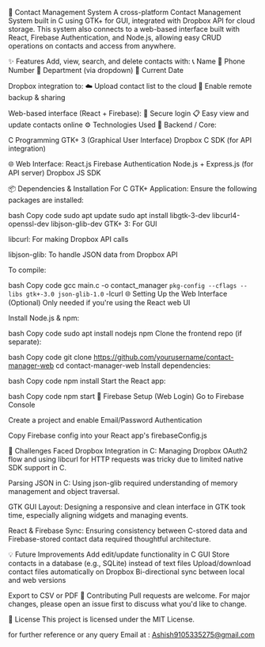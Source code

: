 📇 Contact Management System
A cross-platform Contact Management System built in C using GTK+ for GUI, integrated with Dropbox API for cloud storage. This system also connects to a web-based interface built with React, Firebase Authentication, and Node.js, allowing easy CRUD operations on contacts and access from anywhere.

✨ Features
Add, view, search, and delete contacts with:
📞 Name
📱 Phone Number
🏫 Department (via dropdown)
📅 Current Date

Dropbox integration to:
☁️ Upload contact list to the cloud
🔄 Enable remote backup & sharing

Web-based interface (React + Firebase):
🔐 Secure login
📋 Easy view and update contacts online
⚙️ Technologies Used
🔧 Backend / Core:

C Programming
GTK+ 3 (Graphical User Interface)
Dropbox C SDK (for API integration)

🌐 Web Interface:
React.js
Firebase Authentication
Node.js + Express.js (for API server)
Dropbox JS SDK

📦 Dependencies & Installation
For C GTK+ Application:
Ensure the following packages are installed:

bash
Copy code
sudo apt update
sudo apt install libgtk-3-dev libcurl4-openssl-dev libjson-glib-dev
GTK+ 3: For GUI

libcurl: For making Dropbox API calls

libjson-glib: To handle JSON data from Dropbox API

To compile:

bash
Copy code
gcc main.c -o contact_manager `pkg-config --cflags --libs gtk+-3.0 json-glib-1.0` -lcurl
🌐 Setting Up the Web Interface (Optional)
Only needed if you're using the React web UI

Install Node.js & npm:

bash
Copy code
sudo apt install nodejs npm
Clone the frontend repo (if separate):

bash
Copy code
git clone https://github.com/yourusername/contact-manager-web
cd contact-manager-web
Install dependencies:

bash
Copy code
npm install
Start the React app:

bash
Copy code
npm start
🔐 Firebase Setup (Web Login)
Go to Firebase Console

Create a project and enable Email/Password Authentication

Copy Firebase config into your React app's firebaseConfig.js

🐞 Challenges Faced
Dropbox Integration in C:
Managing Dropbox OAuth2 flow and using libcurl for HTTP requests was tricky due to limited native SDK support in C.

Parsing JSON in C:
Using json-glib required understanding of memory management and object traversal.

GTK GUI Layout:
Designing a responsive and clean interface in GTK took time, especially aligning widgets and managing events.

React & Firebase Sync:
Ensuring consistency between C-stored data and Firebase-stored contact data required thoughtful architecture.

💡 Future Improvements
Add edit/update functionality in C GUI
Store contacts in a database (e.g., SQLite) instead of text files
Upload/download contact files automatically on Dropbox
Bi-directional sync between local and web versions

Export to CSV or PDF
🤝 Contributing
Pull requests are welcome. For major changes, please open an issue first to discuss what you'd like to change.

📄 License
This project is licensed under the MIT License.

for further reference or any query Email at : Ashish9105335275@gmail.com

